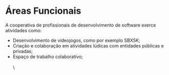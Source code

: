 # Áreas Funcionais

A cooperativa de profissionais de desenvolvimento de software exerce atividades como:

* Desenvolvimento de videojogos, como por exemplo SBX5K;
* Criação e colaboração em atividades lúdicas com entidades públicas e privadas;
* Espaço de trabalho colaborativo;\
  \
  \

